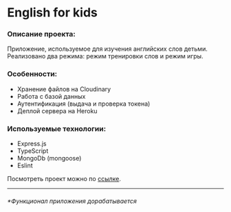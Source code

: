 # English for kids
### Описание проекта:
Приложение, используемое для изучения английских слов детьми. Реализовано два режима: режим тренировки слов и режим игры. 

### Особенности:
- Хранение файлов на Cloudinary
- Работа с базой данных
- Аутентификация (выдача и проверка токена)
- Деплой сервера на Heroku


### Используемые технологии:
- Express.js
- TypeScript
- MongoDb (mongoose)
- Eslint

Посмотреть проект можно по [ссылке](https://lyana-m-english-for-kids-admin.netlify.app/ "ссылке").

------------

###### **Функционал приложения дорабатывается*
